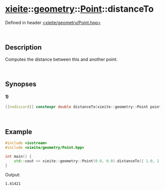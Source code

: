 # [xieite](../../../../../xieite.md)\:\:[geometry](../../../../../geometry.md)\:\:[Point](../../../Point.md)\:\:distanceTo
Defined in header [<xieite/geometry/Point.hpp>](../../../../../../include/xieite/geometry/Point.hpp)

&nbsp;

## Description
Computes the distance between this and another point.

&nbsp;

## Synopses
#### 1)
```cpp
[[nodiscard]] constexpr double distanceTo(xieite::geometry::Point point) const noexcept;
```

&nbsp;

## Example
```cpp
#include <iostream>
#include <xieite/geometry/Point.hpp>

int main() {
    std::cout << xieite::geometry::Point(0.0, 0.0).distanceTo({ 1.0, 1.0 }) << '\n';
}
```
Output:
```
1.41421
```
